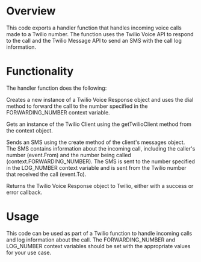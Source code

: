 # Overview

This code exports a handler function that handles incoming voice calls made to a Twilio number. The function uses the Twilio Voice API to respond to the call and the Twilio Message API to send an SMS with the call log information.

# Functionality

The handler function does the following:

Creates a new instance of a Twilio Voice Response object and uses the dial method to forward the call to the number specified in the FORWARDING_NUMBER context variable.

Gets an instance of the Twilio Client using the getTwilioClient method from the context object.

Sends an SMS using the create method of the client's messages object. The SMS contains information about the incoming call, including the caller's number (event.From) and the number being called (context.FORWARDING_NUMBER). The SMS is sent to the number specified in the LOG_NUMBER context variable and is sent from the Twilio number that received the call (event.To).

Returns the Twilio Voice Response object to Twilio, either with a success or error callback.

# Usage

This code can be used as part of a Twilio function to handle incoming calls and log information about the call. The FORWARDING_NUMBER and LOG_NUMBER context variables should be set with the appropriate values for your use case.
